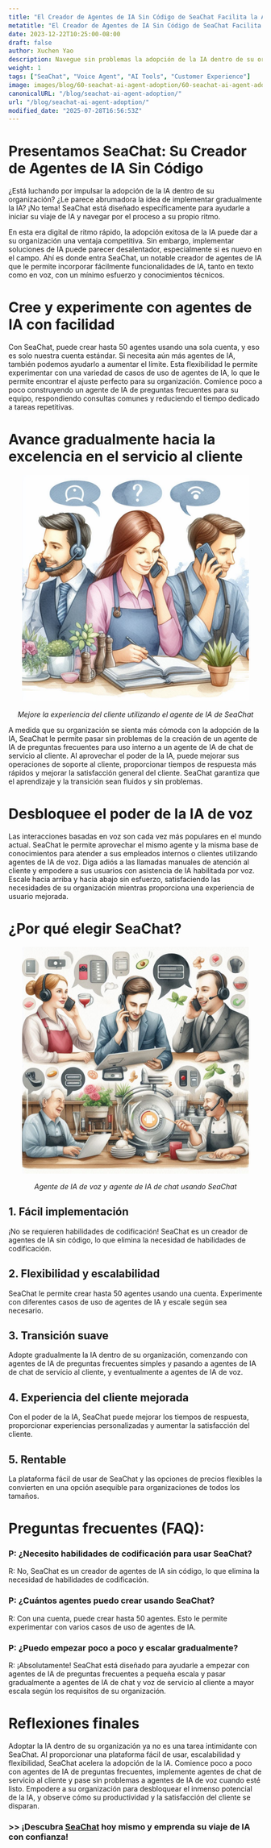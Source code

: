 ```yaml
---
title: "El Creador de Agentes de IA Sin Código de SeaChat Facilita la Adopción de la IA"
metatitle: "El Creador de Agentes de IA Sin Código de SeaChat Facilita la Adopción de la IA"
date: 2023-12-22T10:25:00-08:00
draft: false
author: Xuchen Yao
description: Navegue sin problemas la adopción de la IA dentro de su organización con SeaChat. Este creador de agentes de IA sin código simplifica el proceso, haciéndolo fácil y sin complicaciones. Comience con casos de uso simples y aumente gradualmente la adopción de la IA experimentando diferentes formas de aprovechar la IA.
weight: 1
tags: ["SeaChat", "Voice Agent", "AI Tools", "Customer Experience"]
image: images/blog/60-seachat-ai-agent-adoption/60-seachat-ai-agent-adoption.png
canonicalURL: "/blog/seachat-ai-agent-adoption/"
url: "/blog/seachat-ai-agent-adoption/"
modified_date: "2025-07-28T16:56:53Z"
---
```


# Presentamos SeaChat: Su Creador de Agentes de IA Sin Código

¿Está luchando por impulsar la adopción de la IA dentro de su organización? ¿Le parece abrumadora la idea de implementar gradualmente la IA? ¡No tema! SeaChat está diseñado específicamente para ayudarle a iniciar su viaje de IA y navegar por el proceso a su propio ritmo.

En esta era digital de ritmo rápido, la adopción exitosa de la IA puede dar a su organización una ventaja competitiva. Sin embargo, implementar soluciones de IA puede parecer desalentador, especialmente si es nuevo en el campo. Ahí es donde entra SeaChat, un notable creador de agentes de IA que le permite incorporar fácilmente funcionalidades de IA, tanto en texto como en voz, con un mínimo esfuerzo y conocimientos técnicos.

# Cree y experimente con agentes de IA con facilidad

Con SeaChat, puede crear hasta 50 agentes usando una sola cuenta, y eso es solo nuestra cuenta estándar. Si necesita aún más agentes de IA, también podemos ayudarlo a aumentar el límite. Esta flexibilidad le permite experimentar con una variedad de casos de uso de agentes de IA, lo que le permite encontrar el ajuste perfecto para su organización. Comience poco a poco construyendo un agente de IA de preguntas frecuentes para su equipo, respondiendo consultas comunes y reduciendo el tiempo dedicado a tareas repetitivas.

# Avance gradualmente hacia la excelencia en el servicio al cliente

<center>
<img height="450px" src="/images/blog/50x-all-seachat-agents/transfer-to-and-from-ai-agent.jpeg" alt="Mejore la experiencia del cliente utilizando el agente de IA de SeaChat"/>

*Mejore la experiencia del cliente utilizando el agente de IA de SeaChat*
</center>

A medida que su organización se sienta más cómoda con la adopción de la IA, SeaChat le permite pasar sin problemas de la creación de un agente de IA de preguntas frecuentes para uso interno a un agente de IA de chat de servicio al cliente. Al aprovechar el poder de la IA, puede mejorar sus operaciones de soporte al cliente, proporcionar tiempos de respuesta más rápidos y mejorar la satisfacción general del cliente. SeaChat garantiza que el aprendizaje y la transición sean fluidos y sin problemas.

# Desbloquee el poder de la IA de voz

Las interacciones basadas en voz son cada vez más populares en el mundo actual. SeaChat le permite aprovechar el mismo agente y la misma base de conocimientos para atender a sus empleados internos o clientes utilizando agentes de IA de voz. Diga adiós a las llamadas manuales de atención al cliente y empodere a sus usuarios con asistencia de IA habilitada por voz. Escale hacia arriba y hacia abajo sin esfuerzo, satisfaciendo las necesidades de su organización mientras proporciona una experiencia de usuario mejorada.

# ¿Por qué elegir SeaChat?

<center>
<img height="450px" src="/images/blog/50x-all-seachat-agents/call-or-text-agents.jpeg" alt="Agente de IA de voz y agente de IA de chat usando SeaChat"/>

*Agente de IA de voz y agente de IA de chat usando SeaChat*
</center>

## 1. Fácil implementación
¡No se requieren habilidades de codificación! SeaChat es un creador de agentes de IA sin código, lo que elimina la necesidad de habilidades de codificación.

## 2. Flexibilidad y escalabilidad
SeaChat le permite crear hasta 50 agentes usando una cuenta. Experimente con diferentes casos de uso de agentes de IA y escale según sea necesario.

## 3. Transición suave
Adopte gradualmente la IA dentro de su organización, comenzando con agentes de IA de preguntas frecuentes simples y pasando a agentes de IA de chat de servicio al cliente, y eventualmente a agentes de IA de voz.

## 4. Experiencia del cliente mejorada
Con el poder de la IA, SeaChat puede mejorar los tiempos de respuesta, proporcionar experiencias personalizadas y aumentar la satisfacción del cliente.

## 5. Rentable
La plataforma fácil de usar de SeaChat y las opciones de precios flexibles la convierten en una opción asequible para organizaciones de todos los tamaños.


# Preguntas frecuentes (FAQ):

### P: ¿Necesito habilidades de codificación para usar SeaChat?
R: No, SeaChat es un creador de agentes de IA sin código, lo que elimina la necesidad de habilidades de codificación.

### P: ¿Cuántos agentes puedo crear usando SeaChat?
R: Con una cuenta, puede crear hasta 50 agentes. Esto le permite experimentar con varios casos de uso de agentes de IA.

### P: ¿Puedo empezar poco a poco y escalar gradualmente?
R: ¡Absolutamente! SeaChat está diseñado para ayudarle a empezar con agentes de IA de preguntas frecuentes a pequeña escala y pasar gradualmente a agentes de IA de chat y voz de servicio al cliente a mayor escala según los requisitos de su organización.

# Reflexiones finales

Adoptar la IA dentro de su organización ya no es una tarea intimidante con SeaChat. Al proporcionar una plataforma fácil de usar, escalabilidad y flexibilidad, SeaChat acelera la adopción de la IA. Comience poco a poco con agentes de IA de preguntas frecuentes, implemente agentes de chat de servicio al cliente y pase sin problemas a agentes de IA de voz cuando esté listo. Empodere a su organización para desbloquear el inmenso potencial de la IA, y observe cómo su productividad y la satisfacción del cliente se disparan.


### >> ¡Descubra [SeaChat](https://chat.seasalt.ai/?utm_source=blog) hoy mismo y emprenda su viaje de IA con confianza!

